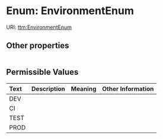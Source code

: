 
# Enum: EnvironmentEnum




URI: [ttm:EnvironmentEnum](https://w3id.org/TranslatorSRI/TranslatorTestingModel/EnvironmentEnum)


## Other properties

|  |  |  |
| --- | --- | --- |

## Permissible Values

| Text | Description | Meaning | Other Information |
| :--- | :---: | :---: | ---: |
| DEV |  |  |  |
| CI |  |  |  |
| TEST |  |  |  |
| PROD |  |  |  |

